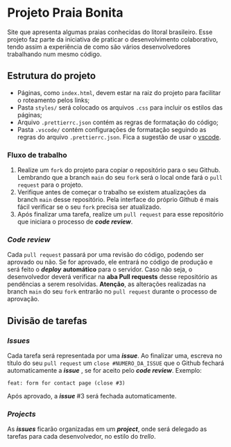 # Projeto Praia Bonita

Site que apresenta algumas praias conhecidas do litoral brasileiro.
Esse projeto faz parte da iniciativa de praticar o desenvolvimento
colaborativo, tendo assim a experiência de como são vários
desenvolvedores trabalhando num mesmo código.


## Estrutura do projeto

- Páginas, como `index.html`, devem estar na raiz do projeto para facilitar o roteamento pelos links;
- Pasta `styles/` será colocado os arquivos `.css` para incluir os estilos das páginas;
- Arquivo `.prettierrc.json` contém as regras de formatação do código;
- Pasta `.vscode/` contém configurações de formatação seguindo as regras do arquivo `.prettierrc.json`. Fica a sugestão de usar o [vscode](https://code.visualstudio.com/). 

### Fluxo de trabalho

 1. Realize um ``fork`` do projeto para copiar o repositório para o seu
    Github. Lembrando que a branch `main` do seu `fork` será o local onde fará o `pull request` para o projeto.
 2. Verifique antes de começar o trabalho se existem atualizações da branch `main` desse repositório. Pela interface do próprio Github é mais fácil verificar se o seu `fork` precisa ser atualizado. 
 3. Após finalizar uma tarefa, realize um `pull request` para esse repositório que iniciara o processo de ***code review***.

### *Code review* 

Cada `pull request` passará por uma revisão do código, podendo ser aprovado ou não. Se for aprovado, ele entrará no código de produção e será feito o ***deploy*** **automático** para o servidor. Caso não seja, o desenvolvedor deverá verificar na **aba Pull requests** desse repositório as pendências a serem resolvidas. **Atenção**, as alterações realizadas na branch `main` do seu `fork` entrarão no `pull request` durante o processo de aprovação.

## Divisão de tarefas 

### *Issues*

Cada tarefa será representada por uma ***issue***. Ao finalizar uma, escreva no título do seu `pull request` um `close #NUMERO_DA_ISSUE` que o Github fechará automaticamente a ***issue*** , se for aceito pelo ***code review***. Exemplo: 

    feat: form for contact page (close #3)
Após aprovado, a ***issue*** #3 será fechada automaticamente.

### *Projects*

As ***issues*** ficarão organizadas em um ***project***, onde será delegado as tarefas para cada desenvolvedor, no estilo do *trello*.
